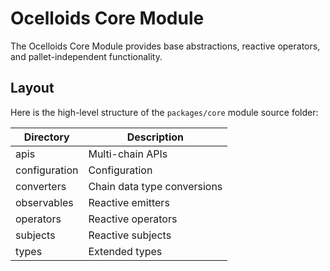 # Ocelloids Core Module

The Ocelloids Core Module provides base abstractions, reactive operators, and pallet-independent functionality.

## Layout

Here is the high-level structure of the `packages/core` module source folder:

| Directory                    | Description                               |
|------------------------------|-------------------------------------------|
|  apis                        | Multi-chain APIs                          |
|  configuration               | Configuration                             |
|  converters                  | Chain data type conversions               |
|  observables                 | Reactive emitters                         |
|  operators                   | Reactive operators                        |
|  subjects                    | Reactive subjects                         |
|  types                       | Extended types                            |

